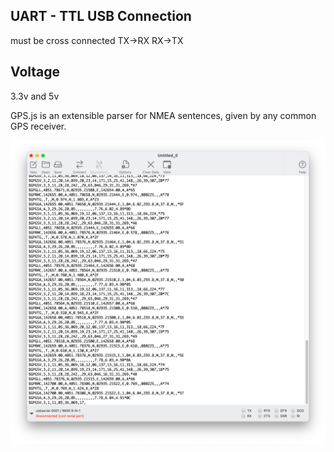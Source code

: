 ## UART - TTL USB Connection
must be cross connected TX->RX  RX->TX

## Voltage
3.3v and 5v


GPS.js is an extensible parser for NMEA sentences, given by any common GPS receiver. 

![CoolTerm](https://raw.githubusercontent.com/alikadir/iot/refs/heads/main/gps-nodejs-serialport-uart-iot/images/coolterm-console.png)
